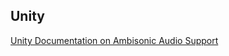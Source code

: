 ## Unity
[Unity Documentation on Ambisonic Audio Support](https://docs.unity3d.com/Manual/AmbisonicAudio.html)

